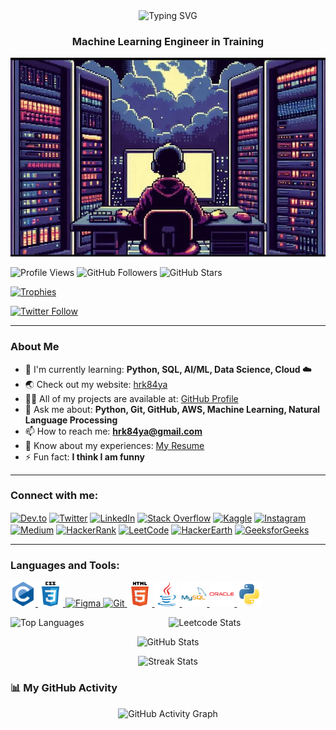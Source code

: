 <div align="center">
  <img src="https://readme-typing-svg.herokuapp.com?font=Fira+Code&pause=1000&color=2D9EF7&center=true&vCenter=true&width=435&lines=Hello%2C+I'm+Harsh+Kumar;Machine+Learning+Engineer+in+Training;Welcome+to+my+GitHub+Profile!" alt="Typing SVG" />
</div>

<h3 align="center">Machine Learning Engineer in Training</h3>
<img src="IMG.jpg" alt="Profile Views" />

<p align="left">
    <img src="https://komarev.com/ghpvc/?username=hrk84ya&label=Profile%20views&color=0e75b6&style=flat" alt="Profile Views" />
    <img src="https://img.shields.io/github/followers/hrk84ya?label=Followers&style=social" alt="GitHub Followers" />
    <img src="https://img.shields.io/github/stars/hrk84ya?label=Stars&style=social" alt="GitHub Stars" />
</p>

<div align="left">
    <a href="https://github.com/ryo-ma/github-profile-trophy">
        <img src="https://github-profile-trophy.vercel.app/?username=hrk84ya" alt="Trophies" />
    </a>
</div>

<p align="left">
    <a href="https://twitter.com/hrk84ya" target="blank">
        <img src="https://img.shields.io/twitter/follow/hrk84ya?logo=twitter&style=for-the-badge" alt="Twitter Follow" />
    </a>
</p>

---

### About Me
- 🌱 I'm currently learning: **Python, SQL, AI/ML, Data Science, Cloud ☁️**
- 🌏 Check out my website: [hrk84ya](https://hrk84ya.netlify.app/)
- 👨‍💻 All of my projects are available at: [GitHub Profile](https://github.com/Hrk84ya?tab=repositories)
- 💬 Ask me about: **Python, Git, GitHub, AWS, Machine Learning, Natural Language Processing**
- 📫 How to reach me: **hrk84ya@gmail.com**
- 📄 Know about my experiences: [My Resume](https://drive.google.com/file/d/1KojmvrTme6i2BQRTUjLpJDx5FjjjgCBr/view?usp=sharing)
- ⚡ Fun fact: **I think I am funny**

---

<h3 align="left">Connect with me:</h3>
<p align="left">
    <a href="https://dev.to/hrk84ya" target="blank"><img align="center" src="https://raw.githubusercontent.com/rahuldkjain/github-profile-readme-generator/master/src/images/icons/Social/devto.svg" alt="Dev.to" height="30" width="40" /></a>
    <a href="https://twitter.com/hrk84ya" target="blank"><img align="center" src="https://raw.githubusercontent.com/rahuldkjain/github-profile-readme-generator/master/src/images/icons/Social/twitter.svg" alt="Twitter" height="30" width="40" /></a>
    <a href="https://linkedin.com/in/hrk84ya" target="blank"><img align="center" src="https://raw.githubusercontent.com/rahuldkjain/github-profile-readme-generator/master/src/images/icons/Social/linked-in-alt.svg" alt="LinkedIn" height="30" width="40" /></a>
    <a href="https://stackoverflow.com/users/19905995/harsh-kumar" target="blank"><img align="center" src="https://raw.githubusercontent.com/rahuldkjain/github-profile-readme-generator/master/src/images/icons/Social/stack-overflow.svg" alt="Stack Overflow" height="30" width="40" /></a>
    <a href="https://kaggle.com/hrk84ya" target="blank"><img align="center" src="https://raw.githubusercontent.com/rahuldkjain/github-profile-readme-generator/master/src/images/icons/Social/kaggle.svg" alt="Kaggle" height="30" width="40" /></a>
    <a href="https://instagram.com/hrk84ya" target="blank"><img align="center" src="https://raw.githubusercontent.com/rahuldkjain/github-profile-readme-generator/master/src/images/icons/Social/instagram.svg" alt="Instagram" height="30" width="40" /></a>
    <a href="https://medium.com/@hrk84ya" target="blank"><img align="center" src="https://raw.githubusercontent.com/rahuldkjain/github-profile-readme-generator/master/src/images/icons/Social/medium.svg" alt="Medium" height="30" width="40" /></a>
    <a href="https://www.hackerrank.com/hrk84ya" target="blank"><img align="center" src="https://raw.githubusercontent.com/rahuldkjain/github-profile-readme-generator/master/src/images/icons/Social/hackerrank.svg" alt="HackerRank" height="30" width="40" /></a>
    <a href="https://www.leetcode.com/hrk84ya" target="blank"><img align="center" src="https://raw.githubusercontent.com/rahuldkjain/github-profile-readme-generator/master/src/images/icons/Social/leet-code.svg" alt="LeetCode" height="30" width="40" /></a>
    <a href="https://www.hackerearth.com/@hrk84ya" target="blank"><img align="center" src="https://raw.githubusercontent.com/rahuldkjain/github-profile-readme-generator/master/src/images/icons/Social/hackerearth.svg" alt="HackerEarth" height="30" width="40" /></a>
    <a href="https://auth.geeksforgeeks.org/user/hrk84ya/profile" target="blank"><img align="center" src="https://raw.githubusercontent.com/rahuldkjain/github-profile-readme-generator/master/src/images/icons/Social/geeks-for-geeks.svg" alt="GeeksforGeeks" height="30" width="40" /></a>
</p>

---

<h3 align="left">Languages and Tools:</h3>
<p align="left">
    <a href="https://www.cprogramming.com/" target="_blank" rel="noreferrer">
        <img src="https://raw.githubusercontent.com/devicons/devicon/master/icons/c/c-original.svg" alt="C" width="40" height="40"/>
    </a>
    <a href="https://www.w3schools.com/css/" target="_blank" rel="noreferrer">
        <img src="https://raw.githubusercontent.com/devicons/devicon/master/icons/css3/css3-original-wordmark.svg" alt="CSS3" width="40" height="40"/>
    </a>
    <a href="https://www.figma.com/" target="_blank" rel="noreferrer">
        <img src="https://www.vectorlogo.zone/logos/figma/figma-icon.svg" alt="Figma" width="40" height="40"/>
    </a>
    <a href="https://git-scm.com/" target="_blank" rel="noreferrer">
        <img src="https://www.vectorlogo.zone/logos/git-scm/git-scm-icon.svg" alt="Git" width="40" height="40"/>
    </a>
    <a href="https://www.w3.org/html/" target="_blank" rel="noreferrer">
        <img src="https://raw.githubusercontent.com/devicons/devicon/master/icons/html5/html5-original-wordmark.svg" alt="HTML5" width="40" height="40"/>
    </a>
    <a href="https://www.java.com" target="_blank" rel="noreferrer">
        <img src="https://raw.githubusercontent.com/devicons/devicon/master/icons/java/java-original.svg" alt="Java" width="40" height="40"/>
    </a>
    <a href="https://www.mysql.com/" target="_blank" rel="noreferrer">
        <img src="https://raw.githubusercontent.com/devicons/devicon/master/icons/mysql/mysql-original-wordmark.svg" alt="MySQL" width="40" height="40"/>
    </a>
    <a href="https://www.oracle.com/" target="_blank" rel="noreferrer">
        <img src="https://raw.githubusercontent.com/devicons/devicon/master/icons/oracle/oracle-original.svg" alt="Oracle" width="40" height="40"/>
    </a>
    <a href="https://www.python.org" target="_blank" rel="noreferrer">
        <img src="https://raw.githubusercontent.com/devicons/devicon/master/icons/python/python-original.svg" alt="Python" width="40" height="40"/>
    </a>
</p>

<div align="center">
    <img align="left" src="https://github-readme-stats.vercel.app/api/top-langs?username=hrk84ya&show_icons=true&locale=en&layout=compact" alt="Top Languages" />
    <img src="https://leetcard.jacoblin.cool/Hrk84ya?border=1&radius=20&theme=dark#gh-light-mode-only" alt="Leetcode Stats" />
</div>

<p align="center">
    <img src="https://github-readme-stats.vercel.app/api?username=hrk84ya&show_icons=true&locale=en" alt="GitHub Stats" />
</p>

<p align="center">
    <img src="https://github-readme-streak-stats.herokuapp.com/?user=hrk84ya&" alt="Streak Stats" />
</p>


### 📊 My GitHub Activity
<div align="center">
  <img src="https://github-readme-activity-graph.vercel.app/graph?username=hrk84ya&theme=react-dark&hide_border=true&area=true" alt="GitHub Activity Graph" />
</div>


